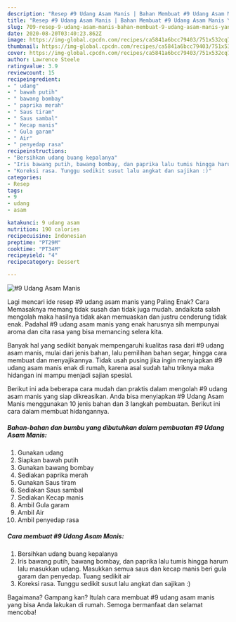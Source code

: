 ```yaml
---
description: "Resep #9 Udang Asam Manis | Bahan Membuat #9 Udang Asam Manis Yang Paling Enak"
title: "Resep #9 Udang Asam Manis | Bahan Membuat #9 Udang Asam Manis Yang Paling Enak"
slug: 709-resep-9-udang-asam-manis-bahan-membuat-9-udang-asam-manis-yang-paling-enak
date: 2020-08-20T03:40:23.862Z
image: https://img-global.cpcdn.com/recipes/ca5841a6bcc79403/751x532cq70/9-udang-asam-manis-foto-resep-utama.jpg
thumbnail: https://img-global.cpcdn.com/recipes/ca5841a6bcc79403/751x532cq70/9-udang-asam-manis-foto-resep-utama.jpg
cover: https://img-global.cpcdn.com/recipes/ca5841a6bcc79403/751x532cq70/9-udang-asam-manis-foto-resep-utama.jpg
author: Lawrence Steele
ratingvalue: 3.9
reviewcount: 15
recipeingredient:
- " udang"
- " bawah putih"
- " bawang bombay"
- " paprika merah"
- " Saus tiram"
- " Saus sambal"
- " Kecap manis"
- " Gula garam"
- " Air"
- " penyedap rasa"
recipeinstructions:
- "Bersihkan udang buang kepalanya"
- "Iris bawang putih, bawang bombay, dan paprika lalu tumis hingga harum lalu masukkan udang. Masukkan semua saus dan kecap manis beri gula garam dan penyedap. Tuang sedikit air"
- "Koreksi rasa. Tunggu sedikit susut lalu angkat dan sajikan :)"
categories:
- Resep
tags:
- 9
- udang
- asam

katakunci: 9 udang asam 
nutrition: 190 calories
recipecuisine: Indonesian
preptime: "PT29M"
cooktime: "PT34M"
recipeyield: "4"
recipecategory: Dessert

---
```



![#9 Udang Asam Manis](https://img-global.cpcdn.com/recipes/ca5841a6bcc79403/751x532cq70/9-udang-asam-manis-foto-resep-utama.jpg)

Lagi mencari ide resep #9 udang asam manis yang Paling Enak? Cara Memasaknya memang tidak susah dan tidak juga mudah. andaikata salah mengolah maka hasilnya tidak akan memuaskan dan justru cenderung tidak enak. Padahal #9 udang asam manis yang enak harusnya sih mempunyai aroma dan cita rasa yang bisa memancing selera kita.

Banyak hal yang sedikit banyak mempengaruhi kualitas rasa dari #9 udang asam manis, mulai dari jenis bahan, lalu pemilihan bahan segar, hingga cara membuat dan menyajikannya. Tidak usah pusing jika ingin menyiapkan #9 udang asam manis enak di rumah, karena asal sudah tahu triknya maka hidangan ini mampu menjadi sajian spesial.




Berikut ini ada beberapa cara mudah dan praktis dalam mengolah #9 udang asam manis yang siap dikreasikan. Anda bisa menyiapkan #9 Udang Asam Manis menggunakan 10 jenis bahan dan 3 langkah pembuatan. Berikut ini cara dalam membuat hidangannya.

<!--inarticleads1-->

##### Bahan-bahan dan bumbu yang dibutuhkan dalam pembuatan #9 Udang Asam Manis:

1. Gunakan  udang
1. Siapkan  bawah putih
1. Gunakan  bawang bombay
1. Sediakan  paprika merah
1. Gunakan  Saus tiram
1. Sediakan  Saus sambal
1. Sediakan  Kecap manis
1. Ambil  Gula garam
1. Ambil  Air
1. Ambil  penyedap rasa




<!--inarticleads2-->

##### Cara membuat #9 Udang Asam Manis:

1. Bersihkan udang buang kepalanya
1. Iris bawang putih, bawang bombay, dan paprika lalu tumis hingga harum lalu masukkan udang. Masukkan semua saus dan kecap manis beri gula garam dan penyedap. Tuang sedikit air
1. Koreksi rasa. Tunggu sedikit susut lalu angkat dan sajikan :)




Bagaimana? Gampang kan? Itulah cara membuat #9 udang asam manis yang bisa Anda lakukan di rumah. Semoga bermanfaat dan selamat mencoba!
